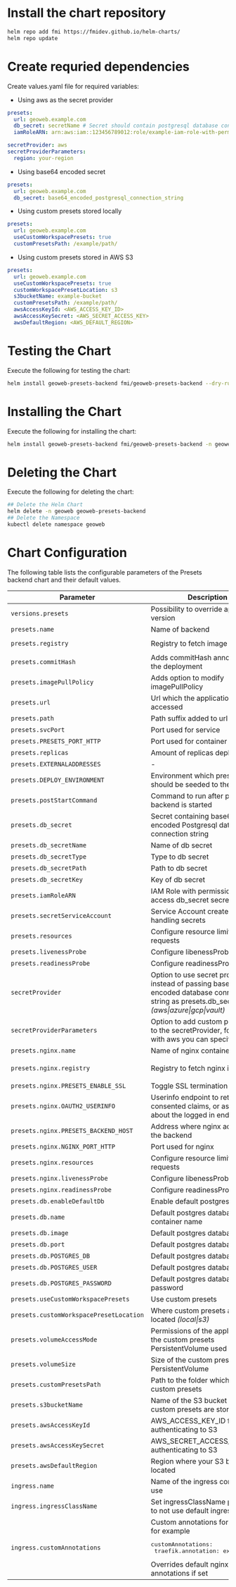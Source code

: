 # Install the chart repository

```bash
helm repo add fmi https://fmidev.github.io/helm-charts/
helm repo update
```

# Create requried dependencies

Create values.yaml file for required variables:
* Using aws as the secret provider
```yaml
presets: 
  url: geoweb.example.com
  db_secret: secretName # Secret should contain postgresql database connection string
  iamRoleARN: arn:aws:iam::123456789012:role/example-iam-role-with-permissions-to-secret

secretProvider: aws
secretProviderParameters:
  region: your-region
```

* Using base64 encoded secret
```yaml
presets:
  url: geoweb.example.com
  db_secret: base64_encoded_postgresql_connection_string
```

* Using custom presets stored locally
```yaml
presets:
  url: geoweb.example.com
  useCustomWorkspacePresets: true
  customPresetsPath: /example/path/
```

* Using custom presets stored in AWS S3
```yaml
presets:
  url: geoweb.example.com
  useCustomWorkspacePresets: true
  customWorkspacePresetLocation: s3
  s3bucketName: example-bucket
  customPresetsPath: /example/path/
  awsAccessKeyId: <AWS_ACCESS_KEY_ID>
  awsAccessKeySecret: <AWS_SECRET_ACCESS_KEY>
  awsDefaultRegion: <AWS_DEFAULT_REGION>
```

# Testing the Chart
Execute the following for testing the chart:

```bash
helm install geoweb-presets-backend fmi/geoweb-presets-backend --dry-run --debug -n geoweb --values=./values.yaml
```

# Installing the Chart

Execute the following for installing the chart:

```bash
helm install geoweb-presets-backend fmi/geoweb-presets-backend -n geoweb --values=./values.yaml
```

# Deleting the Chart
Execute the following for deleting the chart:

```bash
## Delete the Helm Chart
helm delete -n geoweb geoweb-presets-backend
## Delete the Namespace
kubectl delete namespace geoweb
```

# Chart Configuration
The following table lists the configurable parameters of the Presets backend chart and their default values.

| Parameter | Description | Default |
| - | - | - |
| `versions.presets` | Possibility to override application version | `3.5.2` |
| `presets.name` | Name of backend | `presets` |
| `presets.registry` | Registry to fetch image | `registry.gitlab.com/opengeoweb/backend-services/presets-backend` |
| `presets.commitHash` | Adds commitHash annotation to the deployment | |
| `presets.imagePullPolicy` | Adds option to modify imagePullPolicy | |
| `presets.url` | Url which the application can be accessed | |
| `presets.path` | Path suffix added to url | `/presets/(.*)` |
| `presets.svcPort` | Port used for service | `80` |
| `presets.PRESETS_PORT_HTTP` | Port used for container | `8080` |
| `presets.replicas` | Amount of replicas deployed | `1` |
| `presets.EXTERNALADDRESSES` | - | `0.0.0.0:80` |
| `presets.DEPLOY_ENVIRONMENT` | Environment which presets should be seeded to the database  | `open` |
| `presets.postStartCommand` | Command to run after presets-backend is started | `bin/admin.sh` |
| `presets.db_secret` | Secret containing base64 encoded Postgresql database connection string | |
| `presets.db_secretName` | Name of db secret | `presets-db` |
| `presets.db_secretType` | Type to db secret | `secretsmanager` |
| `presets.db_secretPath` | Path to db secret | |
| `presets.db_secretKey` | Key of db secret | |
| `presets.iamRoleARN` | IAM Role with permissions to access db_secret secret | |
| `presets.secretServiceAccount` | Service Account created for handling secrets | `presets-service-account` |
| `presets.resources` | Configure resource limits & requests | see defaults from `values.yaml` |
| `presets.livenessProbe` | Configure libenessProbe | see defaults from `values.yaml` |
| `presets.readinessProbe` | Configure readinessProbe | see defaults from `values.yaml` |
| `secretProvider` | Option to use secret provider instead of passing base64 encoded database connection string as presets.db_secret *(aws\|azure\|gcp\|vault)* | |
| `secretProviderParameters` | Option to add custom parameters to the secretProvider, for example with aws you can specify region | |
| `presets.nginx.name` | Name of nginx container | `nginx` |
| `presets.nginx.registry` | Registry to fetch nginx image | `registry.gitlab.com/opengeoweb/backend-services/presets-backend/nginx-presets-backend` |
| `presets.nginx.PRESETS_ENABLE_SSL` | Toggle SSL termination | `"FALSE"` |
| `presets.nginx.OAUTH2_USERINFO` | Userinfo endpoint to retrieve consented claims, or assertions, about the logged in end-user | - |
| `presets.nginx.PRESETS_BACKEND_HOST` | Address where nginx accesses the backend | `0.0.0.0:8080` |
| `presets.nginx.NGINX_PORT_HTTP` | Port used for nginx | `80` |
| `presets.nginx.resources` | Configure resource limits & requests | see defaults from `values.yaml` |
| `presets.nginx.livenessProbe` | Configure libenessProbe | see defaults from `values.yaml` |
| `presets.nginx.readinessProbe` | Configure readinessProbe | see defaults from `values.yaml` |
| `presets.db.enableDefaultDb` | Enable default postgres database | `true` |
| `presets.db.name` | Default postgres database container name | `postgres` |
| `presets.db.image` | Default postgres database image | `postgres` |
| `presets.db.port` | Default postgres database port | `5432` |
| `presets.db.POSTGRES_DB` | Default postgres database name | `presets` |
| `presets.db.POSTGRES_USER` | Default postgres database user | `postgres` |
| `presets.db.POSTGRES_PASSWORD` | Default postgres database password | `postgres` |
| `presets.useCustomWorkspacePresets` | Use custom presets | `false` |
| `presets.customWorkspacePresetLocation` | Where custom presets are located *(local\|s3)* | `local` |
| `presets.volumeAccessMode` | Permissions of the application for the custom presets PersistentVolume used | `ReadOnlyMany` |
| `presets.volumeSize` | Size of the custom presets PersistentVolume | `100Mi` |
| `presets.customPresetsPath` | Path to the folder which contains custom presets | |
| `presets.s3bucketName` | Name of the S3 bucket where custom presets are stored | |
| `presets.awsAccessKeyId` | AWS_ACCESS_KEY_ID for authenticating to S3 | |
| `presets.awsAccessKeySecret` | AWS_SECRET_ACCESS_KEY for authenticating to S3 | |
| `presets.awsDefaultRegion` | Region where your S3 bucket is located | |
| `ingress.name` | Name of the ingress controller in use | `nginx-ingress-controller` |
| `ingress.ingressClassName` | Set ingressClassName parameter to not use default ingressClass | `nginx` |
| `ingress.customAnnotations` | Custom annotations for ingress, for example <pre>customAnnotations:<br>  traefik.annotation: exampleValue</pre> Overrides default nginx annotations if set | |

